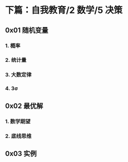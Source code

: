 # 下篇：自我教育/2 数学/5 决策

## 0x01 随机变量

### 1. 概率

### 2. 统计量

### 3. 大数定律

### 4. 3σ

## 0x02 最优解

### 1. 数学期望

### 2. 底线思维

## 0x03 实例